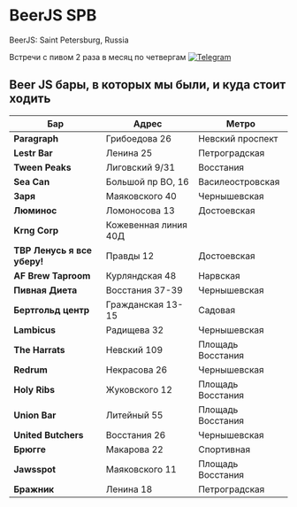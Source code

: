 # BeerJS SPB

BeerJS: Saint Petersburg, Russia

Встречи с пивом 2 раза в месяц по четвергам
[![Telegram](https://img.shields.io/badge/telegram-join%20chat-blue.svg?style=flat)](https://t.me/beerjs_spb)


## Beer JS бары, в которых мы были, и куда стоит ходить

| Бар                         | Адрес                | Метро             |
| --------------------------- | -------------------- | ----------------- |
| **Paragraph**               | Грибоедова 26        | Невский проспект  |
| **Lestr Bar**               | Ленина 25            | Петроградская     |
| **Tween Peaks**             | Лиговский 9/31       | Восстания         |
| **Sea Can**                 | Большой пр ВО, 16    | Василеостровская  |
| **Заря**                    | Маяковского 40       | Чернышевская      |
| **Люминос**                 | Ломоносова 13        | Достоевская       |
| **Krng Corp**               | Кожевенная линия 40Д |                   |
| **TBP Ленусь я все уберу!** | Правды 12            | Достоевская       |
| **AF Brew Taproom**         | Курляндская 48       | Нарвская          |
| **Пивная Диета**            | Восстания 37-39      | Чернышевская      |
| **Бертгольд центр**         | Гражданская 13-15    | Садовая           |
| **Lambicus**                | Радищева 32          | Чернышевская      |
| **The Harrats**             | Невский 109          | Площадь Восстания |
| **Redrum**                  | Некрасова 26         | Чернышевская      |
| **Holy Ribs**               | Жуковского 12        | Площадь Восстания |
| **Union Bar**               | Литейный 55          | Площадь Восстания |
| **United Butchers**         | Восстания 26         | Чернышевская      |
| **Брюгге**                  | Макарова 22          | Спортивная        |
| **Jawsspot**                | Маяковского 11       | Площадь Восстания |
| **Бражник**                 | Ленина 18            | Петроградская     |

